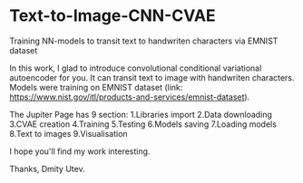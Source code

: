 # Text-to-Image-CNN-CVAE
Training NN-models to transit text to handwriten characters via EMNIST dataset

In this work, I glad to introduce convolutional conditional variational autoencoder for you. It can transit text to image with handwriten characters. Models were training on EMNIST dataset (link: https://www.nist.gov/itl/products-and-services/emnist-dataset).

The Jupiter Page has 9 section:
1.Libraries import
2.Data downloading
3.CVAE creation
4.Training
5.Testing
6.Models saving
7.Loading models
8.Text to images
9.Visualisation

I hope you'll find my work interesting.

Thanks,
Dmity Utev.
